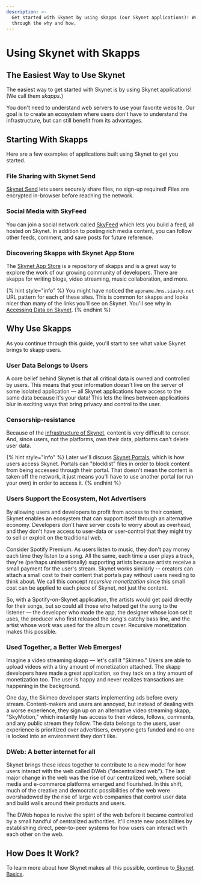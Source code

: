 ```yaml
---
description: >-
  Get started with Skynet by using skapps (our Skynet applications)! We walk you
  through the why and how.
---
```


# Using Skynet with Skapps

## The Easiest Way to Use Skynet

The easiest way to get started with Skynet is by using Skynet applications! \(We call them _skapps._\)

You don't need to understand web servers to use your favorite website. Our goal is to create an ecosystem where users don't have to understand the infrastructure, but can still benefit from its advantages.

## Starting With Skapps

Here are a few examples of applications built using Skynet to get you started.

### File Sharing with Skynet Send

[Skynet Send](https://skysend.hns.siasky.net/) lets users securely share files, no sign-up required! Files are encrypted in-browser before reaching the network.

### Social Media with SkyFeed

You can join a social network called [SkyFeed](https://skyfeed.hns.siasky.net/#/) which lets you build a feed, all hosted on Skynet. In addition to posting rich media content, you can follow other feeds, comment, and save posts for future reference.

### Discovering Skapps with Skynet App Store

The [Skynet App Store](https://skapp.hns.siasky.net/) is a repository of skapps and is a great way to explore the work of our growing community of developers. There are skapps for writing blogs, video streaming, music collaboration, and more.

{% hint style="info" %}
You might have noticed the `appname.hns.siasky.net` URL pattern for each of these sites. This is common for skapps and looks nicer than many of the links you'll see on Skynet. You'll see why in [Accessing Data on Skynet](accessing-data-on-skynet.md#handshake-names).
{% endhint %}

## Why Use Skapps

As you continue through this guide, you'll start to see what value Skynet brings to skapp users.

### User Data Belongs to Users

A core belief behind Skynet is that all critical data is owned and controlled by users. This means that your information doesn't live on the server of some isolated application — all Skynet applications have access to the same data because it's your data! This lets the lines between applications blur in exciting ways that bring privacy and control to the user.

### Censorship-resistance

Because of the [infrastructure of Skynet](skynet-basics.md), content is very difficult to censor. And, since users, not the platforms, own their data, platforms can't delete user data.

{% hint style="info" %}
Later we'll discuss [Skynet Portals](web-portals-on-skynet.md), which is how users access Skynet. Portals can "blocklist" files in order to block content from being accessed through their portal. That doesn't mean the content is taken off the network, it just means you'll have to use another portal \(or run your own\) in order to access it.
{% endhint %}

### Users Support the Ecosystem, Not Advertisers

By allowing users and developers to profit from access to their content, Skynet enables an ecosystem that can support itself through an alternative economy. Developers don't have server costs to worry about as overhead, and they don't have access to user-data or user-control that they might try to sell or exploit on the traditional web.

Consider Spotify Premium. As users listen to music, they don't pay money each time they listen to a song. All the same, each time a user plays a track, they're \(perhaps unintentionally\) supporting artists because artists receive a small payment for the user's stream. Skynet works similarly -- creators can attach a small cost to their content that portals pay without users needing to think about. We call this concept _recursive_ _monetization_ since this small cost can be applied to each piece of Skynet, not just the content.

So, with a Spotify-on-Skynet application, the artists would get paid directly for their songs, but so could all those who helped get the song to the listener — the developer who made the app, the designer whose icon set it uses, the producer who first released the song's catchy bass line, and the artist whose work was used for the album cover. Recursive monetization makes this possible.

### Used Together, a Better Web Emerges!

Imagine a video streaming skapp — let's call it "Skimeo." Users are able to upload videos with a tiny amount of monetization attached. The skapp developers have made a great application, so they tack on a tiny amount of monetization too. The user is happy and never realizes transactions are happening in the background.

One day, the Skimeo developer starts implementing ads before every stream. Content-makers and users are annoyed, but instead of dealing with a worse experience, they sign up on an alternative video streaming skapp, "SkyMotion," which instantly has access to their videos, follows, comments, and any public stream they follow. The data belongs to the users, user experience is prioritized over advertisers, everyone gets funded and no one is locked into an environment they don't like.

### DWeb: A better internet for all

Skynet brings these ideas together to contribute to a new model for how users interact with the web called DWeb \("decentralized web"\). The last major change in the web was the rise of our centralized web, where social media and e-commerce platforms emerged and flourished. In this shift, much of the creative and democratic possibilities of the web were overshadowed by the rise of large web companies that control user data and build walls around their products and users.

The DWeb hopes to revive the spirit of the web before it became controlled by a small handful of centralized authorities. It'll create new possibilities by establishing direct, peer-to-peer systems for how users can interact with each other on the web.

## How Does It Work?

To learn more about how Skynet makes all this possible, continue to[ Skynet Basics](skynet-basics.md).

